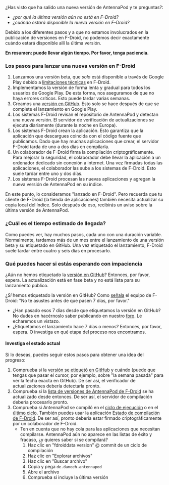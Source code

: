 ¿Has visto que ha salido una nueva versión de AntennaPod y te preguntas?:

* *¿por qué la última versión aún no está en F-Droid?*
* *¿cuándo estará disponible la nueva versión en F-Droid?*

Debido a los diferentes pasos y a que no estamos involucrados en la publicación de versiones en F-Droid, no podemos decir exactamente cuándo estará disponible allí la última versión.

**En resumen: puede llevar algún tiempo. Por favor, tenga paciencia.**

### Los pasos para lanzar una nueva versión en F-Droid

1. Lanzamos una versión beta, que *solo* está disponible a través de Google Play debido a [limitaciones técnicas](/documentation/general/beta#f-droid) en F-Droid.
1. Implementamos la versión de forma lenta y gradual para todos los usuarios de Google Play. De esta forma, nos aseguramos de que no haya errores críticos. Esto puede tardar varias semanas.
1. Creamos una [versión en GitHub](https://github.com/AntennaPod/AntennaPod/releases). Esto solo se hace después de que se complete el lanzamiento en Google Play.
1. Los sistemas F-Droid revisan el repositorio de AntennaPod y detectan una nueva versión. El servidor de verificación de actualizaciones se ejecuta diariamente (durante la noche en Europa).
1. Los sistemas F-Droid crean la aplicación. Esto garantiza que la aplicación que descargues coincida con el código fuente que publicamos. Dado que hay muchas aplicaciones que crear, el servidor F-Droid tarda de uno a dos días en compilarla.
1. Un colaborador de F-Droid firma la compilación criptográficamente. Para mejorar la seguridad, el colaborador debe llevar la aplicación a un ordenador dedicado sin conexión a internet. Una vez firmadas todas las aplicaciones, el colaborador las sube a los sistemas de F-Droid. Esto suele tardar entre uno y dos días.
1. Los sistemas F-Droid procesan las nuevas aplicaciones y agregan la nueva versión de AntennaPod en su índice.

En este punto, lo consideramos "lanzado en F-Droid". Pero recuerda que tu cliente de F-Droid (la tienda de aplicaciones) también necesita actualizar su copia local del índice. Solo después de eso, recibirás un aviso sobre la última versión de AntennaPod.

### ¿Cuál es el tiempo estimado de llegada?

Como puedes ver, hay muchos pasos, cada uno con una duración variable. Normalmente, tardamos más de un mes entre el lanzamiento de una versión beta y su etiquetado en GitHub. Una vez etiquetado el lanzamiento, F-Droid suele tardar entre cuatro y seis días en procesarlo.

### Qué puedes hacer si estás esperando con impaciencia

¿Aún no hemos etiquetado la [versión en GitHub](https://github.com/AntennaPod/AntennaPod/releases)? Entonces, por favor, espera. La actualización está en fase beta y no está lista para su lanzamiento público.

¿*Sí* hemos etiquetado la versión en GitHub? Como [señala](https://gitlab.com/fdroid/wiki/-/wikis/FAQ#how-long-does-it-take-for-my-app-to-show-up-on-website-and-client) el equipo de F-Droid: "No te asustes antes de que pasen 7 días, por favor."

* ¿Han pasado esos 7 días desde que etiquetamos la versión en GitHub? No dudes en hacérnoslo saber publicando en nuestro [foro](https://forum.antennapod.org/). Le echaremos un vistazo.
* ¿Etiquetamos el lanzamiento hace 7 días o menos? Entonces, por favor, espera. O investiga en qué etapa del proceso nos encontramos.

#### Investiga el estado actual

Si lo deseas, puedes seguir estos pasos para obtener una idea del progreso:

1. Comprueba si la [versión se etiquetó en GitHub](https://github.com/AntennaPod/AntennaPod/releases/latest) y cuándo (puede que tengas que pasar el cursor, por ejemplo, sobre "la semana pasada" para ver la fecha exacta en GitHub). De ser así, el verificador de actualizaciones debería detectarla pronto.
1. Comprueba si la [lista de versiones de AntennaPod de F-Droid](https://gitlab.com/fdroid/fdroiddata/-/commits/master/metadata/de.danoeh.antennapod.yml?author=F-Droid%20checkupdates%20bot) se ha actualizado desde entonces. De ser así, el servidor de compilación debería procesarlo pronto.
1. Comprueba si AntennaPod se compiló en el [ciclo de ejecución](https://monitor.f-droid.org/builds/running) o en el [último ciclo](https://monitor.f-droid.org/builds/build). También puedes usar la aplicación [Estado de compilación de F-Droid](https://f-droid.org/en/packages/de.storchp.fdroidbuildstatus/). De ser así, pronto debería estar firmado criptográficamente por un colaborador de F-Droid.
   * Ten en cuenta que no hay cola para las aplicaciones que necesitan compilarse. AntennaPod aún no aparece en las listas de éxito y fracaso, ¿y quieres saber si se compilará?
      1. Haz clic en "fdroiddata version" @ commit de un ciclo de compilación
      1. Haz clic en "Explorar archivos"
      1. Haz clic en "Buscar archivo"
      1. Copia y pega `de.danoeh.antennapod`
      1. Abre el archivo
      1. Comprueba si incluye la última versión
